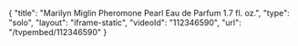 {
    "title": "Marilyn Miglin Pheromone Pearl Eau de Parfum 1.7 fl. oz.",
    "type": "solo",
    "layout": "iframe-static",
    "videoId": "112346590",
    "url": "\/tvpembed\/112346590"
}